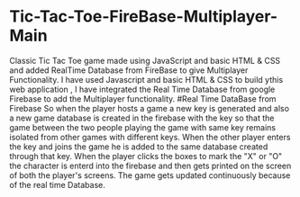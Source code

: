 # Tic-Tac-Toe-FireBase-Multiplayer-Main
Classic Tic Tac Toe game made using JavaScript and basic HTML &amp; CSS and added RealTime Database from FireBase to give Multiplayer Functionality.  I have used Javascript and basic HTML &amp; CSS to build ythis web application , I have integrated the Real Time Database from google Firebase to add the Multiplayer functionality.  #Real Time DataBase from Firebase  So when the player hosts a game a new key is generated and also a new game database is created in the firebase with the key so that the game between the two people playing the game with same key remains isolated from other games with different keys.  When the other player enters the key and joins the game he is added to the same database created through that key.  When the player clicks the boxes to mark the "X" or "O" the character is enterd into the firebase and then gets printed on the screen of both the player's screens. The game gets updated continuously because of the real time Database.
